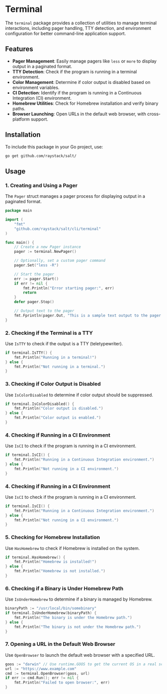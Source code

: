 # Terminal

The `terminal` package provides a collection of utilities to manage terminal interactions, including pager handling, TTY detection, and environment configuration for better command-line application support.

## Features

- **Pager Management**: Easily manage pagers like `less` or `more` to display output in a paginated format.
- **TTY Detection**: Check if the program is running in a terminal environment.
- **Color Management**: Determine if color output is disabled based on environment variables.
- **CI Detection**: Identify if the program is running in a Continuous Integration (CI) environment.
- **Homebrew Utilities**: Check for Homebrew installation and verify binary paths.
- **Browser Launching**: Open URLs in the default web browser, with cross-platform support.

## Installation

To include this package in your Go project, use:

```bash
go get github.com/raystack/salt/
```

## Usage

### 1. Creating and Using a Pager

The `Pager` struct manages a pager process for displaying output in a paginated format.

```go
package main

import (
    "fmt"
    "github.com/raystack/salt/cli/terminal"
)

func main() {
    // Create a new Pager instance
    pager := terminal.NewPager()

    // Optionally, set a custom pager command
    pager.Set("less -R")

    // Start the pager
    err := pager.Start()
    if err != nil {
        fmt.Println("Error starting pager:", err)
        return
    }
    defer pager.Stop()

    // Output text to the pager
    fmt.Fprintln(pager.Out, "This is a sample text output to the pager.")
}
```

### 2. Checking if the Terminal is a TTY

Use `IsTTY` to check if the output is a TTY (teletypewriter).

```go
if terminal.IsTTY() {
    fmt.Println("Running in a terminal!")
} else {
    fmt.Println("Not running in a terminal.")
}
```

### 3. Checking if Color Output is Disabled

Use `IsColorDisabled` to determine if color output should be suppressed.

```go
if terminal.IsColorDisabled() {
    fmt.Println("Color output is disabled.")
} else {
    fmt.Println("Color output is enabled.")
}
```

### 4. Checking if Running in a CI Environment

Use `IsCI` to check if the program is running in a CI environment.

```go
if terminal.IsCI() {
    fmt.Println("Running in a Continuous Integration environment.")
} else {
    fmt.Println("Not running in a CI environment.")
}
```


### 4. Checking if Running in a CI Environment

Use `IsCI` to check if the program is running in a CI environment.

```go
if terminal.IsCI() {
    fmt.Println("Running in a Continuous Integration environment.")
} else {
    fmt.Println("Not running in a CI environment.")
}
```

### 5. Checking for Homebrew Installation

Use `HasHomebrew` to check if Homebrew is installed on the system.

```go
if terminal.HasHomebrew() {
    fmt.Println("Homebrew is installed!")
} else {
    fmt.Println("Homebrew is not installed.")
}
```

### 6. Checking if a Binary is Under Homebrew Path

Use `IsUnderHomebrew` to determine if a binary is managed by Homebrew.

```go
binaryPath := "/usr/local/bin/somebinary"
if terminal.IsUnderHomebrew(binaryPath) {
    fmt.Println("The binary is under the Homebrew path.")
} else {
    fmt.Println("The binary is not under the Homebrew path.")
}
```

### 7. Opening a URL in the Default Web Browser

Use `OpenBrowser` to launch the default web browser with a specified URL.

```go
goos := "darwin" // Use runtime.GOOS to get the current OS in a real scenario
url := "https://www.example.com"
cmd := terminal.OpenBrowser(goos, url)
if err := cmd.Run(); err != nil {
    fmt.Println("Failed to open browser:", err)
}
```